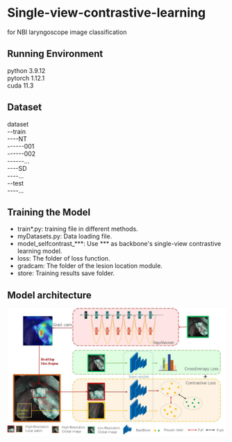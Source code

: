 # Single-view-contrastive-learning
for NBI laryngoscope image classification
## Running Environment
python 3.9.12<br>
pytorch 1.12.1<br>
cuda 11.3<br>
## Dataset
dataset<br>
--train<br>
----NT<br>
------001<br>
------002<br>
------...<br>
----SD<br>
----...<br>
--test<br>
----...<br>
## Training the Model
* train*.py: training file in different methods.<br>
* myDatasets.py: Data loading file.<br>
* model_selfcontrast_***: Use *** as backbone's single-view contrastive learning model.<br>
* loss: The folder of loss function.<br>
* gradcam: The folder of the lesion location module.<br>
* store: Training results save folder.<br>
## Model architecture
![Model architecture](https://raw.githubusercontent.com/hans-bbt/single-view-contrastive-learning/master/self_contrast_overall.jpg)
